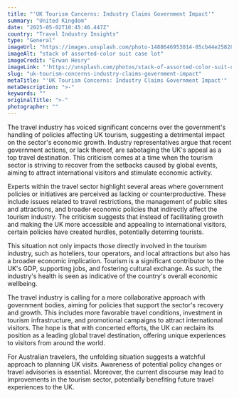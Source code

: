 ```yaml
---
title: "'UK Tourism Concerns: Industry Claims Government Impact'"
summary: "United Kingdom"
date: "2025-05-02T10:45:46.447Z"
country: "Travel Industry Insights"
type: "General"
imageUrl: "https://images.unsplash.com/photo-1488646953014-85cb44e25828?q=80&w=1935&auto=format&fit=crop&ixlib=rb-4.0.3&ixid=M3wxMjA3fDB8MHxwaG90by1wYWdlfHx8fGVufDB8fHx8fA%3D%3D"
imageAlt: "stack of assorted-color suit case lot"
imageCredit: "Erwan Hesry"
imageLink: "'https://unsplash.com/photos/stack-of-assorted-color-suit-case-lot-Q34YB7yjAxA'"
slug: "uk-tourism-concerns-industry-claims-government-impact"
metaTitle: "'UK Tourism Concerns: Industry Claims Government Impact'"
metaDescription: ">-"
keywords: ""
originalTitle: ">-"
photographer: ""
---
```



The travel industry has voiced significant concerns over the government's handling of policies affecting UK tourism, suggesting a detrimental impact on the sector's economic growth. Industry representatives argue that recent government actions, or lack thereof, are sabotaging the UK's appeal as a top travel destination. This criticism comes at a time when the tourism sector is striving to recover from the setbacks caused by global events, aiming to attract international visitors and stimulate economic activity.

Experts within the travel sector highlight several areas where government policies or initiatives are perceived as lacking or counterproductive. These include issues related to travel restrictions, the management of public sites and attractions, and broader economic policies that indirectly affect the tourism industry. The criticism suggests that instead of facilitating growth and making the UK more accessible and appealing to international visitors, certain policies have created hurdles, potentially deterring tourists.

This situation not only impacts those directly involved in the tourism industry, such as hoteliers, tour operators, and local attractions but also has a broader economic implication. Tourism is a significant contributor to the UK's GDP, supporting jobs, and fostering cultural exchange. As such, the industry's health is seen as indicative of the country's overall economic wellbeing.

The travel industry is calling for a more collaborative approach with government bodies, aiming for policies that support the sector's recovery and growth. This includes more favorable travel conditions, investment in tourism infrastructure, and promotional campaigns to attract international visitors. The hope is that with concerted efforts, the UK can reclaim its position as a leading global travel destination, offering unique experiences to visitors from around the world.

For Australian travelers, the unfolding situation suggests a watchful approach to planning UK visits. Awareness of potential policy changes or travel advisories is essential. Moreover, the current discourse may lead to improvements in the tourism sector, potentially benefiting future travel experiences to the UK.
